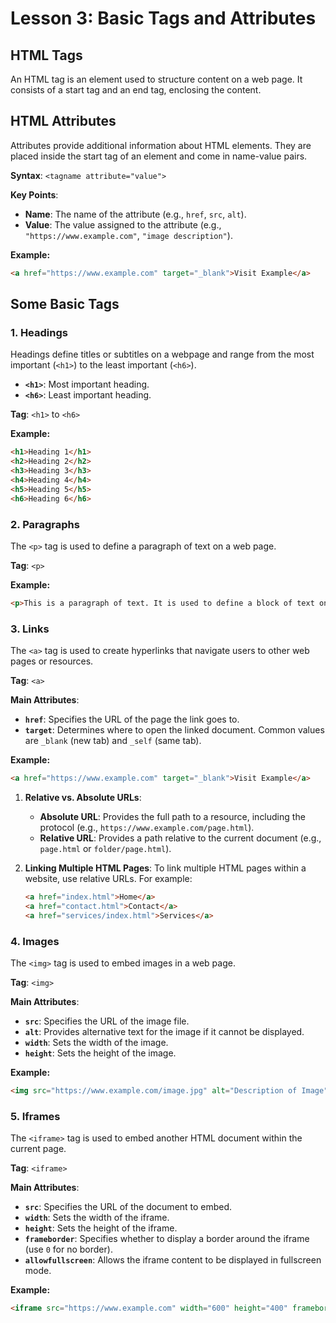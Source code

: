 # **Lesson 3: Basic Tags and Attributes**

## **HTML Tags**

An HTML tag is an element used to structure content on a web page. It consists of a start tag and an end tag, enclosing the content.

## **HTML Attributes**

Attributes provide additional information about HTML elements. They are placed inside the start tag of an element and come in name-value pairs.

**Syntax**: `<tagname attribute="value">`

**Key Points**:
- **Name**: The name of the attribute (e.g., `href`, `src`, `alt`).
- **Value**: The value assigned to the attribute (e.g., `"https://www.example.com"`, `"image description"`).

**Example:**
```html
<a href="https://www.example.com" target="_blank">Visit Example</a>
```

## **Some Basic Tags**

### **1. Headings**

Headings define titles or subtitles on a webpage and range from the most important (`<h1>`) to the least important (`<h6>`).

- **`<h1>`**: Most important heading.
- **`<h6>`**: Least important heading.

**Tag**: `<h1>` to `<h6>`

**Example:**
```html
<h1>Heading 1</h1>
<h2>Heading 2</h2>
<h3>Heading 3</h3>
<h4>Heading 4</h4>
<h5>Heading 5</h5>
<h6>Heading 6</h6>
```

### **2. Paragraphs**

The `<p>` tag is used to define a paragraph of text on a web page.

**Tag**: `<p>`

**Example:**
```html
<p>This is a paragraph of text. It is used to define a block of text on a web page, separated from other elements by some space above and below.</p>
```

### **3. Links**

The `<a>` tag is used to create hyperlinks that navigate users to other web pages or resources.

**Tag**: `<a>`

**Main Attributes**:

- **`href`**: Specifies the URL of the page the link goes to.
- **`target`**: Determines where to open the linked document. Common values are `_blank` (new tab) and `_self` (same tab).

**Example:**
```html
<a href="https://www.example.com" target="_blank">Visit Example</a>
```

 1. **Relative vs. Absolute URLs**:
	- **Absolute URL**: Provides the full path to a resource, including the protocol (e.g., `https://www.example.com/page.html`).
	- **Relative URL**: Provides a path relative to the current document (e.g., `page.html` or `folder/page.html`).


2. **Linking Multiple HTML Pages**: To link multiple HTML pages within a website, use relative URLs. For example:
	```html
	<a href="index.html">Home</a>
	<a href="contact.html">Contact</a>
	<a href="services/index.html">Services</a>
	```

### **4. Images**

The `<img>` tag is used to embed images in a web page.

**Tag**: `<img>`

**Main Attributes**:

- **`src`**: Specifies the URL of the image file.
- **`alt`**: Provides alternative text for the image if it cannot be displayed.
- **`width`**: Sets the width of the image.
- **`height`**: Sets the height of the image.

**Example:**
```html
<img src="https://www.example.com/image.jpg" alt="Description of Image" width="300" height="200">
```
### **5. Iframes**

The `<iframe>` tag is used to embed another HTML document within the current page.

**Tag**: `<iframe>`

**Main Attributes**:

- **`src`**: Specifies the URL of the document to embed.
- **`width`**: Sets the width of the iframe.
- **`height`**: Sets the height of the iframe.
- **`frameborder`**: Specifies whether to display a border around the iframe (use `0` for no border).
- **`allowfullscreen`**: Allows the iframe content to be displayed in fullscreen mode.

**Example:**
```html
<iframe src="https://www.example.com" width="600" height="400" frameborder="0" allowfullscreen></iframe>
```
<!--stackedit_data:
eyJoaXN0b3J5IjpbLTE2ODE0NjI3MjBdfQ==
-->